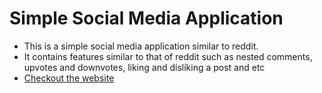 # Simple Social Media Application
- This is a simple social media application similar to reddit. 
- It contains features similar to that of reddit such as nested comments, upvotes and downvotes, liking and disliking a post and etc
- [Checkout the website](https://social-media-application-7b5fe.firebaseapp.com/)
